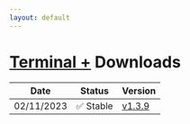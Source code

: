 ```yaml
---
layout: default
---
```

# [Terminal +](http://gloriousglider8.github.io/tpl "Back") Downloads

| Date       | Status     | Version                                                                                                                            |
| ---------- | ---------- | ---------------------------------------------------------------------------------------------------------------------------------- |
| 02/11/2023 | ✅ Stable | [v1.3.9](https://github.com/GloriousGlider8/TerminalPlus/releases/download/stable/TerminalPlus-main.zip "Download this version as .zip") |
